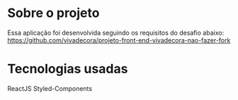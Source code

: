 # Sobre o projeto
Essa aplicação foi desenvolvida seguindo os requisitos do desafio abaixo:
https://github.com/vivadecora/projeto-front-end-vivadecora-nao-fazer-fork

# Tecnologias usadas
ReactJS
Styled-Components